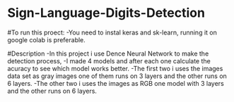 # Sign-Language-Digits-Detection

#To run this proect:
-You need to instal keras and sk-learn, running it on google colab is preferable.

#Description
-In this project i use Dence Neural Network to make the detection process, 
-I made 4 models and after each one calculate the acuracy to see which model works better.
-The first two i uses the images data set as gray images one of them runs on 3 layers and the other runs on 6 layers.
-The other two i uses the images as RGB one model with 3 layers and the other runs on 6 layers.
